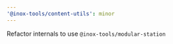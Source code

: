 ```yaml
---
'@inox-tools/content-utils': minor
---
```


Refactor internals to use `@inox-tools/modular-station`
